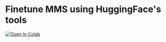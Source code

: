 # Finetune MMS using HuggingFace's tools

[![Open In Colab](https://colab.research.google.com/assets/colab-badge.svg)](https://colab.research.google.com/drive/1S3rt9ICBxMJfiuPMR3lWOAU23fvqHyqN)
